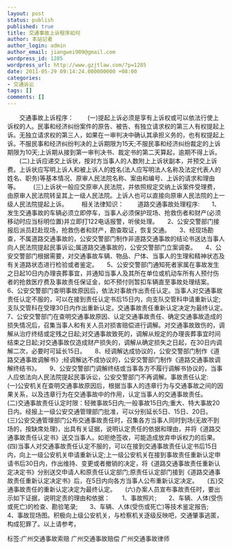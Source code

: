 ```yaml
---
layout: post
status: publish
published: true
title: 交通事故上诉程序如何
author: 本站记者
author_login: admin
author_email: jiangwei909@gmail.com
wordpress_id: 1285
wordpress_url: http://www.gzjtlaw.com/?p=1285
date: 2011-05-29 09:14:24.000000000 +08:00
categories:
- 交通诉讼
tags: []
comments: []
---
```

　　交通事故上诉程序：　　(一)提起上诉必须是享有上诉权或可以依法行使上诉权的人。民事和经济纠纷案件的原告、被告、有独立请求权的第三人有权提起上诉。无独立请求权的第三人，如果在一审判决中确认其承担义务的，也有权提起上诉。不服民事和经济纠纷判决的上诉期限为15天;不服民事和经济纠纷裁定的上诉期限为10天;上诉期从接到第一审判决书、裁定书的第二天算起，逾期不得上诉。　　(二)上诉应递交上诉状，按对方当事人的人数附上上诉状副本，并预交上诉费。上诉状应写明上诉人和被上诉人的姓名(法人应写明法人名称及法定代表人的姓名、职务)等基本情况、原审人民法院名称、案由和编号、上诉的请求和理由等。　　(三)上诉状一般应交原审人民法院，并依照规定交纳上诉案件受理费，由原审人民法院转呈其上一级人民法院。上诉人也可以直接向原审人民法院的上一级人民法院提起上诉。　　相关法律知识：　　道路交通事故处理程序:　　1、发生交通事故的车辆必须立即停车，当事人必须保护现场、抢救伤者和财产(必须移动时应当标明位置)并立即打122电话报警，听侯处理。　　2、公安交警部门接报后派员赶赴现场，抢救伤者和财产，勘查取证，恢复交通。　　3、经现场勘查，不属道路交通事故的，公安交警部门制作非道路交通事故的结论书送达当事人向人民法院提起民事诉讼;属道路交通事故的，公安交警部门立案调查。　　4、公安交警部门根据需要，对交通事故车辆、物品、尸体、当事人的生理和精神状态及有关道路状态进行检验或者鉴定。　　5、公安交警部门通知死者家属在事故发生之日起10日内办理丧葬事宜，并通知当事人及其所在单位或机动车所有人预付伤者的抢救医疗费及事故责任保证金，如不预付则暂扣车辆直至事故处理结案。　　6、公安交警部门查明事故原因后，依法对事故作出责任认定。当事人对交通事故责任认定不服的，可以在接到责任认定书后15日内，向支队交管科申请重新认定;支队交管科在受理30日内作出重新认定。交通事故责任重新认定决定为最终认定。　　7、公安交警部门在查明交通事故原因、认定交通事故责任、确定交通事故造成的损失情况后，召集当事人和有关人员对损害赔偿进行调解。对交通事故致伤的，调解从治疗终结或定残之日起;对交通事故致死的，调解从规定的办理丧葬事宜时间结束之日起;对交通事故仅造成财产损失的，调解从确定损失之日起，在30日内调解二次，必要时可延长15日。　　8、经调解达成协议的，公安交警部门制作《道路交通事故调解书》;经调解达不成协议的，公安交警部门制作《道路交通事故调解终结书》。　　9、公安交警部门调解终结或当事各方不履行调解书协议的，当事人应依法向人民法院提起民事诉讼，公安交警部门不再调解。事故责任认定:　　(一)公安机关在查明交通事故原因后，根据当事人的违章行为与交通事故之间的因果关系，以及违章行为在交通事故中的作用，认定当事人的交通事故责任。　　(二)交通事故责任认定时限：轻微事故5日内;一般事故15日内;重大、特大事故20日内。经报上一级公安交通管理部门批准，可以分别延长5日、15日、20日。　　(三)公安交通管理部门公布交通事故责任时，召集各方当事人同时到场(无故不到场的，按缺席处理)，出具有关证据，说明认定责任的依据和理由，并将《道路交通事故责任认定书》送交当事人。如拒绝签收，可能造成放弃申诉权力的后果。　　(四)当事人对交通事故责任认定不服的，可以在接到交通事故责任认定书后15日内，向上一级公安机关申请重新认定;上一级公安机关在接到事故责任重新认定申请书后30日内，作出维持、变更或者撤销的决定，将《道路交通事故责任重新认定决定书》分别送交申请人和原责任认定部门;原责任认定部门接到《道路交通事故责任重新认定决定书》后，在5日内向各方当事人公布重新认定决定。　　(五)交通事故责任的重新认定决定为最终认定。　　(六)办案人员宣布事故责任时，要出示如下证据，说明定责的理由和依据：　　1、事故照片;　　2、车辆、人体(受伤或死亡)的检查、勘验笔录;　　3、车辆、人体(受伤或死亡)等技术鉴定报告;　　4、事故现场图。积极向上级公安机关，与检察机关逐级反映吧，交通肇事逃匿，构成犯罪了。以上请参考。标签:广州交通事故索赔 广州交通事故赔偿 广州交通事故律师
